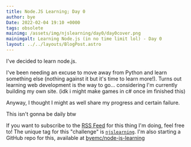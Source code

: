 ```yaml
---
title: Node.JS Learning; Day 0
author: bye
Date: 2022-02-04 19:10 +0000
tags: obsolete
mainimg: /assets/img/njslearning/day0/day0cover.png
mainimgalt: Learning Node.js (in no time limit lol) - Day 0
layout: ../../layouts/BlogPost.astro
---
```


I've decided to learn node.js.

I've been needing an excuse to move away from Python and learn something else (nothing against it but it's time to learn more!). Turns out learning web development is the way to go... considering I'm currently building my own site. (idk i might make games in c# once im finished this)

Anyway, I thought I might as well share my progress and certain failure.

This isn't gonna be daily btw

If you want to subscribe to the [RSS Feed](/feed/by_tag/njslearning.xml) for this thing I'm doing, feel free to! The unique tag for this "challenge" is [`njslearning`](/feed/by_tag/njslearning.xml). I'm also starting a GitHub repo for this, available at [byemc/node-js-learning](https://github.com/byemc/node-js-learning)